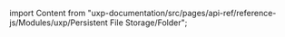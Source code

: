 
import Content from "uxp-documentation/src/pages/api-ref/reference-js/Modules/uxp/Persistent File Storage/Folder";

<Content query="product=xd"/>
